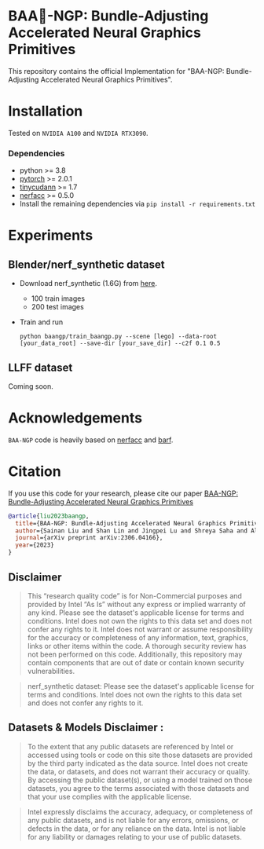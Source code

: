 #  BAA:sheep:-NGP: Bundle-Adjusting Accelerated Neural Graphics Primitives
This repository contains the official Implementation for "BAA-NGP: Bundle-Adjusting Accelerated Neural Graphics Primitives".

# Installation
Tested on `NVIDIA A100` and `NVIDIA RTX3090`.
### Dependencies
- python >= 3.8
- [pytorch](https://pytorch.org/get-started/locally/) >= 2.0.1
- [tinycudann](https://github.com/NVlabs/tiny-cuda-nn) >= 1.7
- [nerfacc](https://github.com/KAIR-BAIR/nerfacc) >= 0.5.0
- Install the remaining dependencies via `pip install -r requirements.txt`

# Experiments

## Blender/nerf_synthetic dataset

- Download nerf_synthetic (1.6G) from [here](https://drive.google.com/drive/folders/128yBriW1IG_3NJ5Rp7APSTZsJqdJdfc1). 
    - 100 train images
    - 200 test images

- Train and run
    ```
    python baangp/train_baangp.py --scene [lego] --data-root [your_data_root] --save-dir [your_save_dir] --c2f 0.1 0.5
    ```
## LLFF dataset

Coming soon.

# Acknowledgements

`BAA-NGP` code is heavily based on [nerfacc](https://github.com/KAIR-BAIR/nerfacc) and [barf](https://github.com/chenhsuanlin/bundle-adjusting-NeRF).

# Citation
If you use this code for your research, please cite our paper [BAA-NGP: Bundle-Adjusting Accelerated Neural Graphics Primitives](http://arxiv.org/abs/2306.04166)

```bibtex
@article{liu2023baangp,
  title={BAA-NGP: Bundle-Adjusting Accelerated Neural Graphics Primitives.},
  author={Sainan Liu and Shan Lin and Jingpei Lu and Shreya Saha and Alexey Supikov and Michael Yip},
  journal={arXiv preprint arXiv:2306.04166},
  year={2023}
}
```

## Disclaimer

> This “research quality code”  is for Non-Commercial purposes and provided by Intel “As Is” without any express or implied warranty of any kind. Please see the dataset's applicable license for terms and conditions. Intel does not own the rights to this data set and does not confer any rights to it. Intel does not warrant or assume responsibility for the accuracy or completeness of any information, text, graphics, links or other items within the code. A thorough security review has not been performed on this code. Additionally, this repository may contain components that are out of date or contain known security vulnerabilities.

> nerf_synthetic dataset: Please see the dataset's applicable license for terms and conditions. Intel does not own the rights to this data set and does not confer any rights to it.

## Datasets & Models Disclaimer :

> To the extent that any public datasets are referenced by Intel or accessed using tools or code on this site those datasets are provided by the third party indicated as the data source. Intel does not create the data, or datasets, and does not warrant their accuracy or quality. By accessing the public dataset(s), or using a model trained on those datasets, you agree to the terms associated with those datasets and that your use complies with the applicable license. 

> Intel expressly disclaims the accuracy, adequacy, or completeness of any public datasets, and is not liable for any errors, omissions, or defects in the data, or for any reliance on the data.  Intel is not liable for any liability or damages relating to your use of public datasets.